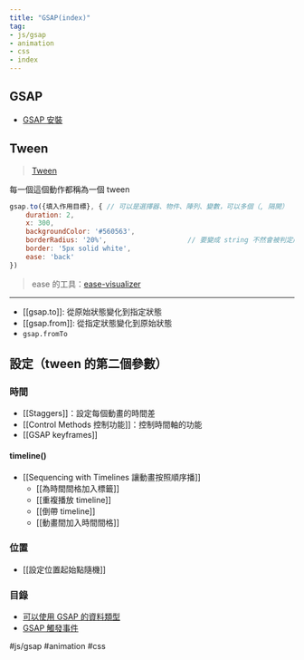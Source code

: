 ```yaml
---
title: "GSAP(index)"
tag: 
- js/gsap 
- animation
- css
- index
---
```

## GSAP
- [GSAP 安裝](GSAP%20安裝.md)

## Tween
>[Tween](https://greensock.com/docs/v3/GSAP/Tween)

每一個這個動作都稱為一個 tween

```js
gsap.to({填入作用目標}, { // 可以是選擇器、物件、陣列、變數，可以多個（, 隔開）
	duration: 2,
	x: 300, 
	backgroundColor: '#560563',
	borderRadius: '20%',					// 要變成 string 不然會被判定成餘數
	border: '5px solid white',
	ease: 'back'
})
```

>ease 的工具：[ease-visualizer](https://greensock.com/ease-visualizer)

---

- [[gsap.to]]: 從原始狀態變化到指定狀態
- [[gsap.from]]: 從指定狀態變化到原始狀態 
- `gsap.fromTo`


## 設定（tween 的第二個參數）
### 時間
- [[Staggers]]：設定每個動畫的時間差
- [[Control Methods 控制功能]]：控制時間軸的功能
- [[GSAP keyframes]]
#### timeline()
- [[Sequencing with Timelines 讓動畫按照順序播]]
	- [[為時間間格加入標籤]]
	- [[重複播放 timeline]]
	- [[倒帶 timeline]]
	- [[動畫間加入時間間格]]


### 位置
- [[設定位置起始點隨機]]
### 目錄
- [可以使用 GSAP 的資料類型](可以使用%20GSAP%20的資料類型.md)
- [GSAP 觸發事件](GSAP%20觸發事件.md)


#js/gsap #animation #css